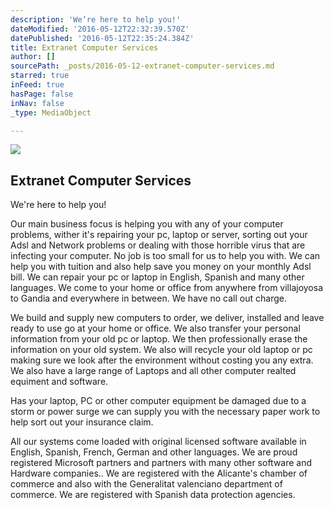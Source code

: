 ```yaml
---
description: 'We’re here to help you!'
dateModified: '2016-05-12T22:32:39.570Z'
datePublished: '2016-05-12T22:35:24.384Z'
title: Extranet Computer Services
author: []
sourcePath: _posts/2016-05-12-extranet-computer-services.md
starred: true
inFeed: true
hasPage: false
inNav: false
_type: MediaObject

---
```

<article style=""><img src="https://s3-us-west-2.amazonaws.com/the-grid-img/p/fa3822a2b63a83bba03386d941833480c1ba2ee6.jpg" /><h1>Extranet Computer Services</h1></article>

We're here to help you!

Our main business focus is helping you with any of your computer problems, wither it's repairing your pc, laptop or server, sorting out your Adsl and Network problems or dealing with those horrible virus that are infecting your computer. No job is too small for us to help you with. We can help you with tuition and also help save you money on your monthly Adsl bill. We can repair your pc or laptop in English, Spanish and many other languages. We come to your home or office from anywhere from villajoyosa to Gandia and everywhere in between. We have no call out charge.

We build and supply new computers to order, we deliver, installed and leave ready to use go at your home or office. We also transfer your personal information from your old pc or laptop. We then professionally erase the information on your old system. We also will recycle your old laptop or pc making sure we look after the environment without costing you any extra. We also have a large range of Laptops and all other computer realted equiment and software.

Has your laptop, PC or other computer equipment be damaged due to a storm or power surge we can supply you with the necessary paper work to help sort out your insurance claim.

All our systems come loaded with original licensed software available in English, Spanish, French, German and other languages. We are proud registered Microsoft partners and partners with many other software and Hardware companies.. We are registered with the Alicante's chamber of commerce and also with the Generalitat valenciano department of commerce. We are registered with Spanish data protection agencies.